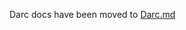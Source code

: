 Darc docs have been moved to [Darc.md](https://github.com/dotnet/arcade-services/blob/main/docs/Darc.md)